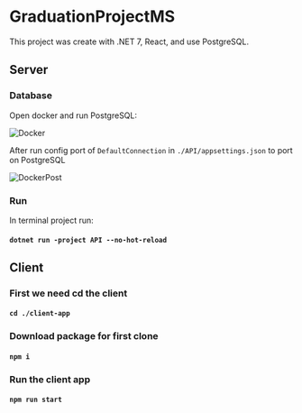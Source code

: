 # GraduationProjectMS

This project was create with .NET 7, React, and use PostgreSQL.

## Server

### Database

Open docker and run PostgreSQL:

<img src="https://cdn.discordapp.com/attachments/1072793867109273640/1075260771778437150/image.png" alt="Docker" title="Docker">

After run config port of `DefaultConnection` in `./API/appsettings.json` to port on PostgreSQL

<img src="https://cdn.discordapp.com/attachments/1072793867109273640/1075261848259149874/image.png" alt="DockerPost" title="DockerPost">

### Run

In terminal project run:

#### `dotnet run -project API --no-hot-reload`

## Client

### First we need cd the client

#### `cd ./client-app`

### Download package for first clone

#### `npm i`

### Run the client app

#### `npm run start`